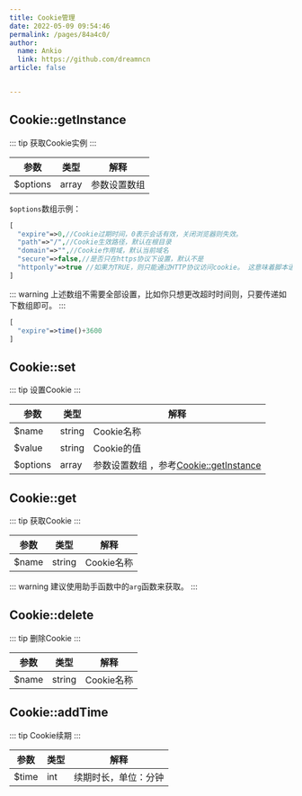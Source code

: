 ```yaml
---
title: Cookie管理
date: 2022-05-09 09:54:46
permalink: /pages/84a4c0/
author: 
  name: Ankio
  link: https://github.com/dreamncn
article: false


---
```


## Cookie::getInstance

::: tip 获取Cookie实例
:::

| 参数   | 类型  | 解释                                                         |
| ------ | ----- | ------------------------------------------------------------ |
| $options    | array | 参数设置数组                                             |

`$options`数组示例：
```php
[
  "expire"=>0,//Cookie过期时间，0表示会话有效，关闭浏览器则失效。
  "path"=>"/",//Cookie生效路径，默认在根目录
  "domain"=>"",//Cookie作用域，默认当前域名
  "secure"=>false,//是否只在https协议下设置，默认不是
  "httponly"=>true //如果为TRUE，则只能通过HTTP协议访问cookie。 这意味着脚本语言（例如JavaScript）无法访问cookie
]
```
::: warning
上述数组不需要全部设置，比如你只想更改超时时间则，只要传递如下数组即可。
:::
```php
[
  "expire"=>time()+3600
]
```

## Cookie::set

::: tip 设置Cookie
:::

| 参数   | 类型  | 解释                                                         |
| ------ | ----- | ------------------------------------------------------------ |
| $name    | string | Cookie名称                                            |
| $value    | string | Cookie的值                                             |
| $options    | array | 参数设置数组 ，参考[Cookie::getInstance](#cookie-getinstance)|



## Cookie::get

::: tip 获取Cookie
:::

| 参数   | 类型  | 解释                                                         |
| ------ | ----- | ------------------------------------------------------------ |
| $name    | string | Cookie名称                                            |

::: warning
建议使用助手函数中的`arg`函数来获取。
::: 



## Cookie::delete

::: tip 删除Cookie
:::

| 参数   | 类型  | 解释                                                         |
| ------ | ----- | ------------------------------------------------------------ |
| $name    | string | Cookie名称                                            |



## Cookie::addTime

::: tip Cookie续期
:::

| 参数   | 类型  | 解释                                                         |
| ------ | ----- | ------------------------------------------------------------ |
| $time    | int | 续期时长，单位：分钟                                            |